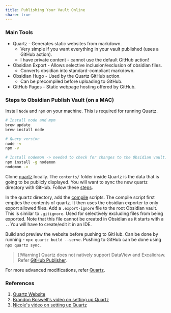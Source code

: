 ```yaml
---
title: Publishing Your Vault Online
share: true
---
```


### Main Tools

* Quartz - Generates static websites from markdown.
  * Very simple if you want everything in your vault published (uses a GitHub action).
  * I have private content - cannot use the default GitHub action!
* Obsidian Export - Allows selective inclusion/exclusion of obsidian files.
  * Converts obsidian into standard-compliant markdown.
* Obsidian Hugo - Used by the Quartz GitHub action.
  * Can be precompiled before uploading to GitHub.
* GitHub Pages - Static webpage hosting offered by GitHub.

### Steps to Obsidian Publish Vault (on a MAC)

Install `Node` and `npm` on your machine. This is required for running Quartz.

````bash
# Install node and mpm
brew update
brew install node

# Query version
node -v
npm -v

# Install nodemon -> needed to check for changes to the Obsidian vault.
npm install -g nodemon
nodemon -v
````

Clone [quartz](https://github.com/jackyzha0/quartz) locally. The `contents/` folder inside Quartz is the data that is going to be publicly displayed. You will want to sync the new quartz directory with GitHub. Follow these [steps](https://quartz.jzhao.xyz/setting-up-your-GitHub-repository).

In the quartz directory, add the [compile](https://github.com/brandonkboswell/quartz/blob/hugo/compile.sh) scripts. The compile script first empties the contents of quartz. It then uses the obsidian exporter to only export allowed files. Add a `.export-ignore` file to the root Obsidian vault. This is similar to `.gitignore`. Used for selectively excluding files from being exported. Note that this file cannot be created in Obsidian as it starts with a `.`. You will have to create/edit it in an IDE.

Build and preview the website before pushing to GitHub. Can be done by running - `npx quartz build --serve`. Pushing to GitHub can be done using `npx quartz sync`.

 > 
 > \[!Warning\] Quartz does not natively support DataView and Excalidraw. Refer [GitHub Publisher](./GitHub%20Publisher.md).

For more advanced modifications, refer [Quartz](Quartz.md).

### References

1. [Quartz Website](https://quartz.jzhao.xyz)
1. [Brandon Boswell's video on setting up Quartz](https://youtu.be/ITiiuBNVue0?feature=shared)
1. [Nicole's video on setting up Quartz](https://www.youtube.com/watch?v=6s6DT1yN4dw)
